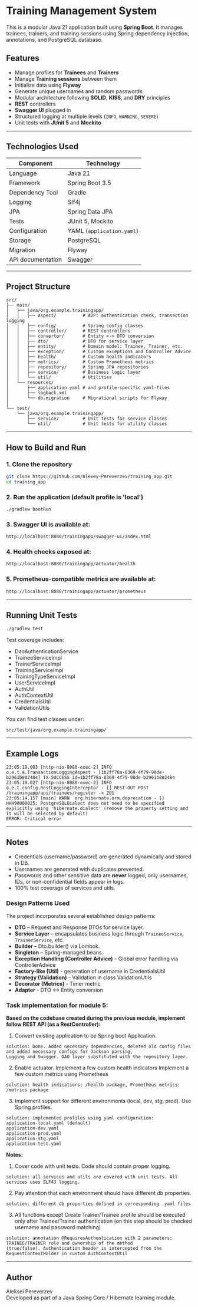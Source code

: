 # Training Management System

This is a modular Java 21 application built using **Spring Boot**. It manages trainees, trainers, and training sessions using Spring dependency injection, annotations, and PostgreSQL database.

## Features

- Manage profiles for **Trainees** and **Trainers**
- Manage **Training sessions** between them
- Initialize data using **Flyway**
- Generate unique usernames and random passwords
- Modular architecture following **SOLID**, **KISS**, and **DRY** principles
- **REST** controllers
- **Swagger UI** plugged in
- Structured logging at multiple levels (`INFO`, `WARNING`, `SEVERE`)
- Unit tests with **JUnit 5** and **Mockito**


---

## Technologies Used

| Component         | Technology                |
|-------------------|---------------------------|
| Language          | Java 21                   |
| Framework         | Spring Boot 3.5           |
| Dependency Tool   | Gradle                    |
| Logging           | Slf4j                     |
| JPA               | Spring Data JPA           |
| Tests             | JUnit 5, Mockito          |
| Configuration     | YAML (`application.yaml`) |
| Storage           | PostgreSQL                |
| Migration         | Flyway                    |
| API documentation | Swagger                   |

---

## Project Structure

```
src/
├── main/
│   ├── java/org.example.trainingapp/
│   │   ├── aspect/          # AOP: authentication check, transaction logging
│   │   ├── config/          # Spring config classes
│   │   ├── controller/      # REST controllers
│   │   ├── converter/       # Entity <-> DTO conversion
│   │   ├── dto/             # DTO for service layer
│   │   ├── entity/          # Domain model: Trainee, Trainer, etc.
│   │   ├── exception/       # Custom exceptions and Controller Advice
│   │   ├── health/          # Custom health indicators
│   │   ├── metrics/         # Custom Prometheus metrics
│   │   ├── repository/      # Spring JPA repositories
│   │   ├── service/         # Business logic layer
│   │   └── util/            # Utilities 
│   └── resources/
│       ├── application.yaml # and profile-specific yaml-files
│       ├── logback.xml
│       └── db.migration     # Migrational scripts for Flyway
│           
└── test/
    └── java/org.example.trainingapp/
        ├── service/         # Unit tests for service classes
        └── util/            # Unit tests for utility classes
```

---

## How to Build and Run

### 1. Clone the repository

```bash
git clone https://github.com/Alexey-Pereverzev/training_app.git
cd training_app
```

### 2. Run the application (default profile is 'local')

```bash
./gradlew bootRun
```

### 3. Swagger UI is available at:

```bash
http://localhost:8080/trainingapp/swagger-ui/index.html
```

### 4. Health checks exposed at:

```bash
http://localhost:8080/trainingapp/actuator/health
```

### 5. Prometheus-compatible metrics are available at:

```bash
http://localhost:8080/trainingapp/actuator/prometheus
```

---

## Running Unit Tests

```bash
./gradlew test
```

Test coverage includes:
- DaoAuthenticationService
- TraineeServiceImpl
- TrainerServiceImpl
- TrainingServiceImpl
- TrainingTypeServiceImpl
- UserServiceImpl
- AuthUtil
- AuthContextUtil
- CredentialsUtil
- ValidationUtils

You can find test classes under:
```
src/test/java/org.example.trainingapp/
```

---

## Example Logs

```
23:05:19.003 [http-nio-8080-exec-2] INFO  o.e.t.a.TransactionLoggingAspect - [1b2ff78a-8369-4f79-98de-b2961b802484] TX-SUCCESS id=1b2ff78a-8369-4f79-98de-b2961b802484
23:05:19.027 [http-nio-8080-exec-2] INFO  o.e.t.config.RestLoggingInterceptor - [] REST-OUT POST /trainingapp/api/trainees/register -> 201
23:05:14.157 [main] WARN  org.hibernate.orm.deprecation - [] HHH90000025: PostgreSQLDialect does not need to be specified explicitly using 'hibernate.dialect' (remove the property setting and it will be selected by default)
ERROR: Critical error 
```

---

## Notes

- Credentials (username/password) are generated dynamically and stored in DB.
- Usernames are generated with duplicates prevented.
- Passwords and other sensitive data are **never** logged; only usernames, IDs, or non-confidential fields appear in logs.
- 100% test coverage of services and utils.

### Design Patterns Used
The project incorporates several established design patterns:

- **DTO** – Request and Response DTOs for service layer.
- **Service Layer** – encapsulates business logic through `TraineeService`, `TrainerService`, etc.
- **Builder** – Dto.builder() via Lombok.
- **Singleton** – Spring-managed beans.
- **Exception Handling (Controller Advice)** – Global error handling via ControllerAdvice
- **Factory-like (Util)** - generation of username in CredentialsUtil
- **Strategy (Validation)** - Validation in class ValidationUtils
- **Decorator (Metrics)** - Timer metric
- **Adapter** - DTO <-> Entity conversion

### Task implementation for module 5:

**Based on the codebase created during the previous module, implement follow REST API (as a RestController):**
1. Convert existing application to be Spring boot Application.
```
solution: Done. Added necessary dependencies, deleted old config files and added necessary configs for Jackson parsing, 
Logging and Swagger. DAO layer substituted with the repository layer.
```

2. Enable actuator.
   Implement a few custom health indicators 
   Implement a few custom metrics using Prometheus 
```
solution: health indicatiors: /health package, Prometheus metrics: /metrics package
```

3. Implement support for different environments (local, dev, stg, prod). Use Spring profiles.
```
solution: implemented profiles using yaml configuration:
application-local.yaml (default)
application-dev.yaml
application-prod.yaml
application-stg.yaml
application-test.yaml
```


**Notes:**
1. Cover code with unit tests. Code should contain proper logging.
```
solution: all services and utils are covered with unit tests. All services uses SLF4J logging.
```

2. Pay attention that each environment should have different db properties.
```
solution: different db properties defined in corresponding .yaml files
```

3. All functions except Create Trainer/Trainee profile should be executed only after Trainee/Trainer authentication (on this step should be checked username and password matching)
```
solution: annotation @RequiresAuthentication with 2 parameters: TRAINEE/TRAINER role and ownership of the method 
(true/false). Authentication header is intercepted from the RequestContextHolder in custom AuthContextUtil 
```

---

## Author

Aleksei Pereverzev  
Developed as part of a Java Spring Core / Hibernate learning module.


